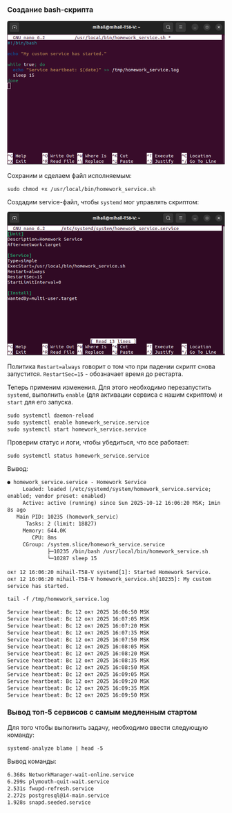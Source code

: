 

### Создание bash-скрипта

![img.png](img.png)

Сохраним и сделаем файл исполняемым:

```shell
sudo chmod +x /usr/local/bin/homework_service.sh
```

Создадим service-файл, чтобы `systemd` мог управлять скриптом:

![img_2.png](img_2.png)

Политика `Restart=always` говорит о том что при падении скрипт снова запустится. `RestartSec=15` - обозначает время до рестарта.

Теперь применим изменения. Для этого необходимо перезапустить `systemd`, выполнить `enable` (для активации сервиса с нашим скриптом) и `start` для его запуска.

```shell
sudo systemctl daemon-reload
sudo systemctl enable homework_service.service
sudo systemctl start homework_service.service
```

Проверим статус и логи, чтобы убедиться, что все работает:

```shell
sudo systemctl status homework_service.service
```

Вывод:

```
● homework_service.service - Homework Service
     Loaded: loaded (/etc/systemd/system/homework_service.service; enabled; vendor preset: enabled)
     Active: active (running) since Sun 2025-10-12 16:06:20 MSK; 1min 8s ago
   Main PID: 10235 (homework_servic)
      Tasks: 2 (limit: 18827)
     Memory: 644.0K
        CPU: 8ms
     CGroup: /system.slice/homework_service.service
             ├─10235 /bin/bash /usr/local/bin/homework_service.sh
             └─10287 sleep 15

окт 12 16:06:20 mihail-T58-V systemd[1]: Started Homework Service.
окт 12 16:06:20 mihail-T58-V homework_service.sh[10235]: My custom service has started.
```

```shell
tail -f /tmp/homework_service.log
```

``` 
Service heartbeat: Вс 12 окт 2025 16:06:50 MSK
Service heartbeat: Вс 12 окт 2025 16:07:05 MSK
Service heartbeat: Вс 12 окт 2025 16:07:20 MSK
Service heartbeat: Вс 12 окт 2025 16:07:35 MSK
Service heartbeat: Вс 12 окт 2025 16:07:50 MSK
Service heartbeat: Вс 12 окт 2025 16:08:05 MSK
Service heartbeat: Вс 12 окт 2025 16:08:20 MSK
Service heartbeat: Вс 12 окт 2025 16:08:35 MSK
Service heartbeat: Вс 12 окт 2025 16:08:50 MSK
Service heartbeat: Вс 12 окт 2025 16:09:05 MSK
Service heartbeat: Вс 12 окт 2025 16:09:20 MSK
Service heartbeat: Вс 12 окт 2025 16:09:35 MSK
Service heartbeat: Вс 12 окт 2025 16:09:50 MSK
```

### Вывод топ-5 сервисов с самым медленным стартом

Для того чтобы выполнить задачу, необходимо ввести следующую команду:

```shell
systemd-analyze blame | head -5
```

Вывод команды:

```
6.368s NetworkManager-wait-online.service
6.299s plymouth-quit-wait.service
2.531s fwupd-refresh.service
2.272s postgresql@14-main.service
1.928s snapd.seeded.service
```
